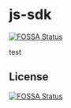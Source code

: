 # js-sdk
[![FOSSA Status](https://app.fossa.com/api/projects/git%2Bgithub.com%2Fopen-socket%2Fjs-sdk.svg?type=shield)](https://app.fossa.com/projects/git%2Bgithub.com%2Fopen-socket%2Fjs-sdk?ref=badge_shield)


test


## License
[![FOSSA Status](https://app.fossa.com/api/projects/git%2Bgithub.com%2Fopen-socket%2Fjs-sdk.svg?type=large)](https://app.fossa.com/projects/git%2Bgithub.com%2Fopen-socket%2Fjs-sdk?ref=badge_large)